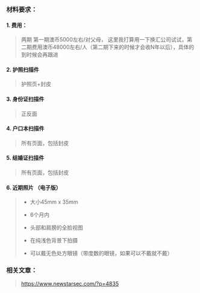 ### 材料要求：
#### 1. 费用：

> 两期 第一期澳币5000左右/对父母， 这里我打算用一下换汇公司试试，第二期费用澳币48000左右/人（第二期下来的时候才会收N年以后），具体的到时候会再跟进

#### 2. 护照扫描件

> 护照页+封皮
 
#### 3. 身份证扫描件

> 正反面

#### 4. 户口本扫描件

> 所有页面，包括封皮

#### 5. 结婚证扫描件

> 所有页面，包括封皮

#### 6. 近期照片 （电子版）

> - 大小45mm x 35mm
> 
> - 6个月内
> 
> - 头部和肩膀的全脸视图
> 
> - 在纯浅色背景下拍摄
> 
> - 可以戴无色处方眼镜（带度数的眼镜，如果可以不戴就不戴）

### 相关文章：
> https://www.newstarsec.com/?p=4835
